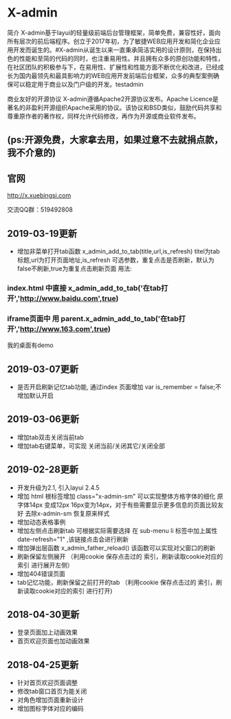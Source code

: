 # X-admin

简介
X-admin基于layui的轻量级前端后台管理框架，简单免费，兼容性好，面向所有层次的前后端程序。创立于2017年初，为了敏捷WEB应用开发和简化企业应用开发而诞生的。#X-admin从诞生以来一直秉承简洁实用的设计原则，在保持出色的性能和至简的代码的同时，也注重易用性。并且拥有众多的原创功能和特性，在社区团队的积极参与下，在易用性、扩展性和性能方面不断优化和改进，已经成长为国内最领先和最具影响力的WEB应用开发前端后台框架，众多的典型案例确保可以稳定用于商业以及门户级的开发。testadmin

商业友好的开源协议
X-admin遵循Apache2开源协议发布。Apache Licence是著名的非盈利开源组织Apache采用的协议。该协议和BSD类似，鼓励代码共享和尊重原作者的著作权，同样允许代码修改，再作为开源或商业软件发布。

## (ps:开源免费，大家拿去用，如果过意不去就捐点款，我不介意的)

## 官网

http://x.xuebingsi.com

交流QQ群：519492808

## 2019-03-19更新
* 增加非菜单打开tab函数 x_admin_add_to_tab(title,url,is_refresh) titel为tab标题,url为打开页面地址,is_refresh 可选参数，重复点击是否刷新，默认为false不刷新,true为重复点击刷新页面
用法:
### index.html 中直接 x_admin_add_to_tab('在tab打开','http://www.baidu.com',true)
### iframe页面中  用 parent.x_admin_add_to_tab('在tab打开','http://www.163.com',true)
我的桌面有demo

## 2019-03-07更新
* 是否开启刷新记忆tab功能, 通过index 页面增加 var is_remember = false;不增加默认开启

## 2019-03-06更新

* 增加tab双击关闭当前tab
* 增加tab右键菜单，可实现 关闭当前/关闭其它/关闭全部

## 2019-02-28更新

* 开发升级为2.1, 引入layui 2.4.5 
* 增加 html 根标签增加 class="x-admin-sm" 可以实现整体方格字体的细化 原字体14px 变成12px 16px变为14px，对于有些需要显示更多信息的页面比较友好 去除x-admin-sm 恢复原来样式
* 增加动态表格事例
* 增加左侧点击刷新tab 可根据实际需要选择  在 sub-menu li 标签中加上属性 date-refresh="1" ,该链接点击会进行刷新
* 增加弹出层函数 x_admin_father_reload() 该函数可以实现对父窗口的刷新
* 刷新保留左侧展开 （利用cookie 保存点击过的 索引，刷新读取cookie对应的索引 进行展开左侧）
* 增加404错误页面
* tab记忆功能，刷新保留之前打开的tab （利用cookie 保存点击过的 索引，刷新读取cookie对应的索引 进行打开)


## 2018-04-30更新

* 登录页面加上动画效果
* 首页欢迎页面也加动画效果

## 2018-04-25更新

* 针对首页欢迎页面调整
* 修改tab窗口首页为能关闭
* 对角色增加页面重新设计
* 增加图标字体对应的编码